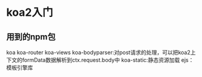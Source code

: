# koa2入门

## 用到的npm包
koa
koa-router
koa-views
koa-bodyparser:对post请求的处理，可以把koa2上下文的formData数据解析到ctx.request.body中
koa-static:静态资源加载
ejs：模板引擎库